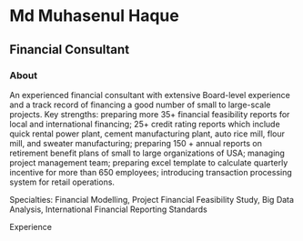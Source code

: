 # Md Muhasenul Haque 
## Financial Consultant 

### About
An experienced financial consultant with extensive Board-level experience and a track record of financing a good number of small to large-scale projects. Key strengths: preparing more 35+ financial feasibility reports for local and international financing; 25+ credit rating reports which include quick rental power plant, cement manufacturing plant, auto rice mill, flour mill, and sweater manufacturing; preparing 150 + annual reports on retirement benefit plans of small to large organizations of USA; managing project management team; preparing excel template to calculate quarterly incentive for more than 650 employees; introducing transaction processing system for retail operations.

Specialties: Financial Modelling, Project Financial Feasibility Study, Big Data Analysis, International Financial Reporting Standards

Experience
<!--
**muhasenulhaque/muhasenulhaque** is a ✨ _special_ ✨ repository because its `README.md` (this file) appears on your GitHub profile.

Here are some ideas to get you started:

- 🔭 I’m currently working on ...
- 🌱 I’m currently learning ...
- 👯 I’m looking to collaborate on ...
- 🤔 I’m looking for help with ...
- 💬 Ask me about ...
- 📫 How to reach me: muhasenul@yahoo.com
- 😄 Pronouns: ...
- ⚡ Fun fact: ...
-->
